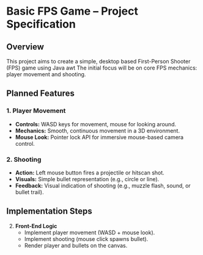 # Basic FPS Game – Project Specification

## Overview

This project aims to create a simple, desktop based First-Person Shooter (FPS) game using Java awt The initial focus will be on core FPS mechanics: player movement and shooting.

## Planned Features

### 1. Player Movement
- **Controls:** WASD keys for movement, mouse for looking around.
- **Mechanics:** Smooth, continuous movement in a 3D environment.
- **Mouse Look:** Pointer lock API for immersive mouse-based camera control.

### 2. Shooting
- **Action:** Left mouse button fires a projectile or hitscan shot.
- **Visuals:** Simple bullet representation (e.g., circle or line).
- **Feedback:** Visual indication of shooting (e.g., muzzle flash, sound, or bullet trail).


## Implementation Steps

2. **Front-End Logic**
   - Implement player movement (WASD + mouse look).
   - Implement shooting (mouse click spawns bullet).
   - Render player and bullets on the canvas.


